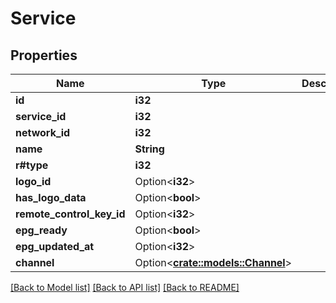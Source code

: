 # Service

## Properties

Name | Type | Description | Notes
------------ | ------------- | ------------- | -------------
**id** | **i32** |  | 
**service_id** | **i32** |  | 
**network_id** | **i32** |  | 
**name** | **String** |  | 
**r#type** | **i32** |  | 
**logo_id** | Option<**i32**> |  | [optional]
**has_logo_data** | Option<**bool**> |  | [optional]
**remote_control_key_id** | Option<**i32**> |  | [optional]
**epg_ready** | Option<**bool**> |  | [optional]
**epg_updated_at** | Option<**i32**> |  | [optional]
**channel** | Option<[**crate::models::Channel**](Channel.md)> |  | [optional]

[[Back to Model list]](../README.md#documentation-for-models) [[Back to API list]](../README.md#documentation-for-api-endpoints) [[Back to README]](../README.md)


